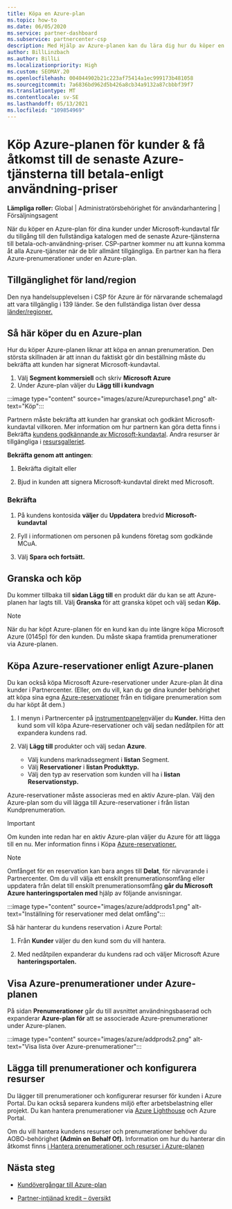 ```yaml
---
title: Köpa en Azure-plan
ms.topic: how-to
ms.date: 06/05/2020
ms.service: partner-dashboard
ms.subservice: partnercenter-csp
description: Med Hjälp av Azure-planen kan du lära dig hur du köper en eller flera Azure-prenumerationer, Azure-reservationer, för att konfigurera resurser och visa eller lägga till prenumerationer.
author: BillLinzbach
ms.author: BillLi
ms.localizationpriority: High
ms.custom: SEOMAY.20
ms.openlocfilehash: 004044902b21c223af75414a1ec999173b481058
ms.sourcegitcommit: 7a6836bd962d5b426a8cb34a9132a87cbbbf39f7
ms.translationtype: MT
ms.contentlocale: sv-SE
ms.lasthandoff: 05/13/2021
ms.locfileid: "109854969"
---
```

# <a name="purchase-the-azure-plan-for-customers--access-the-latest-azure-services-at-pay-as-you-go-rates"></a>Köp Azure-planen för kunder & få åtkomst till de senaste Azure-tjänsterna till betala-enligt användning-priser

**Lämpliga roller:** Global | Administratörsbehörighet för användarhantering | Försäljningsagent

När du köper en Azure-plan för dina kunder under Microsoft-kundavtal får du tillgång till den fullständiga katalogen med de senaste Azure-tjänsterna till betala-och-användning-priser. CSP-partner kommer nu att kunna komma åt alla Azure-tjänster när de blir allmänt tillgängliga. En partner kan ha flera Azure-prenumerationer under en Azure-plan. 

## <a name="countryregion-availability"></a>Tillgänglighet för land/region

Den nya handelsupplevelsen i CSP för Azure är för närvarande schemalagd att vara tillgänglig i 139 länder. Se den fullständiga listan över dessa [länder/regioner.](https://query.prod.cms.rt.microsoft.com/cms/api/am/binary/RE3QN0x) 

## <a name="how-to-purchase-azure-plan"></a>Så här köper du en Azure-plan

Hur du köper Azure-planen liknar att köpa en annan prenumeration. Den största skillnaden är att innan du faktiskt gör din beställning måste du bekräfta att kunden har signerat Microsoft-kundavtal.

1. Välj **Segment kommersiell** och skriv **Microsoft Azure** 
2. Under Azure-plan väljer du **Lägg till i kundvagn**

:::image type="content" source="images/azure/Azurepurchase1.png" alt-text="Köp":::

Partnern måste bekräfta att kunden har granskat och godkänt Microsoft-kundavtal villkoren. Mer information om hur partnern kan göra detta finns i Bekräfta [kundens godkännande av Microsoft-kundavtal](confirm-customer-agreement.md). Andra resurser är tillgängliga i [resursgalleriet](https://partner.microsoft.com/resources/collection/Microsoft-Customer-Agreement-in-the-CSP-program#/).

**Bekräfta genom att antingen**: 

1. Bekräfta digitalt eller

2. Bjud in kunden att signera Microsoft-kundavtal direkt med Microsoft. 

### <a name="to-confirm"></a>Bekräfta 

1. På kundens kontosida **väljer** du **Uppdatera** bredvid **Microsoft-kundavtal**  

2. Fyll i informationen om personen på kundens företag som godkände MCuA.

3. Välj **Spara och fortsätt.**  

## <a name="review-and-buy"></a>Granska och köp

Du kommer tillbaka till **sidan Lägg till** en produkt där du kan se att Azure-planen har lagts till. Välj **Granska** för att granska köpet och välj sedan **Köp.** 

>[!Note]
>När du har köpt Azure-planen för en kund kan du inte längre köpa Microsoft Azure (0145p) för den kunden. Du måste skapa framtida prenumerationer via Azure-planen.

## <a name="purchase-azure-reservations-under-the-azure-plan"></a>Köpa Azure-reservationer enligt Azure-planen 
  
Du kan också köpa Microsoft Azure-reservationer under Azure-plan åt dina kunder i Partnercenter. (Eller, om du vill, kan du ge dina kunder behörighet att köpa sina egna [Azure-reservationer](give-customers-permission.md) från en tidigare prenumeration som du har köpt åt dem.)

1. I menyn i Partnercenter på [instrumentpanelen](https://partner.microsoft.com/dashboard/)väljer du **Kunder.** Hitta den kund som vill köpa Azure-reservationer och välj sedan nedåtpilen för att expandera kundens rad.

2. Välj **Lägg till** produkter och välj sedan **Azure**. 

   - Välj kundens marknadssegment i **listan** Segment.
   - Välj **Reservationer** i **listan Produkttyp.**
   - Välj den typ av reservation som kunden vill ha i **listan Reservationstyp.**

Azure-reservationer måste associeras med en aktiv Azure-plan. Välj den Azure-plan som du vill lägga till Azure-reservationer i från listan Kundprenumeration. 

>[!Important] 
>Om kunden inte redan har en aktiv Azure-plan väljer du Azure för att lägga till en nu. Mer information finns i Köpa [Azure-reservationer.](azure-reservations-buying.md#purchase-azure-reservations)

>[!Note]
>Omfånget för en reservation kan bara anges till **Delat**, för närvarande i Partnercenter. Om du vill välja ett enskilt prenumerationsomfång eller uppdatera från delat till enskilt prenumerationsomfång **går du Microsoft Azure hanteringsportalen med** hjälp av följande anvisningar. 

:::image type="content" source="images/azure/addprods1.png" alt-text="Inställning för reservationer med delat omfång":::

Så här hanterar du kundens reservation i Azure Portal: 

1. Från **Kunder** väljer du den kund som du vill hantera. 

2. Med nedåtpilen expanderar du kundens rad och väljer Microsoft Azure **hanteringsportalen.**  
 
## <a name="view-azure-subscriptions-under-the-azure-plan"></a>Visa Azure-prenumerationer under Azure-planen

På sidan **Prenumerationer** går du till avsnittet användningsbaserad och expanderar **Azure-plan för** att se associerade Azure-prenumerationer under Azure-planen.

:::image type="content" source="images/azure/addprods2.png" alt-text="Visa lista över Azure-prenumerationer"::: 


## <a name="add-subscriptions-and-configure-resources"></a>Lägga till prenumerationer och konfigurera resurser

Du lägger till prenumerationer och konfigurerar resurser för kunden i Azure Portal. Du kan också separera kundens miljö efter arbetsbelastning eller projekt. Du kan hantera prenumerationer via [Azure Lighthouse](https://azure.microsoft.com/services/azure-lighthouse/) och Azure Portal. 

Om du vill hantera kundens resurser och prenumerationer behöver du AOBO-behörighet **(Admin on Behalf Of).** Information om hur du hanterar din åtkomst finns [i Hantera prenumerationer och resurser i Azure-planen](azure-plan-manage.md)

## <a name="next-steps"></a>Nästa steg

- [Kundövergångar till Azure-plan](azure-plan-transition.md)

- [Partner-intjänad kredit – översikt](partner-earned-credit.md)

